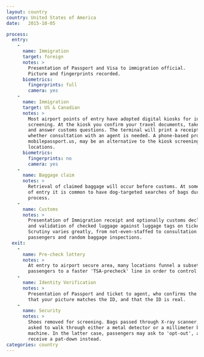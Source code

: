 ```yaml
---
layout: country
country: United States of America
date:   2015-10-05

process:
  entry:
    -
      name: Immigration
      target: foreign
      notes: >
        Presentation of Passport and Visa to immigration official.
        Picture and fingerprints recorded.
      biometrics:
        fingerprints: full
        camera: yes
    -
      name: Immigration
      target: US & Canadian
      notes: >
        Most airport points of entry have adopted digital kiosks for initial
        screening. At the kiosk you confirm your travel documents, take a picture,
        and answer customs questions. The terminal will print a receipt indicating
        whether consultation with an agent is needed. A phone-based process,
        mobilepassport.us, may be an alternative to the kiosk screening at some
        locations.
      biometrics:
        fingerprints: no
        camera: yes
    -
      name: Baggage claim
      notes: >
        Retrieval of claimed baggage will occur before customs. At some points
        of entry it is common to have dog-targeted searches of bags during this
        process.
    -
      name: Customs
      notes: >
        Presentation of Immigration receipt and optionally customs declaration
        and validation of checked luggage against luggage tags on tickets.
        Scrutiny varies greatly, from not-even-staffed to consultation with most
        passengers and random baggage inspections.
  exit:
    -
      name: Pre-check lottery
      notes: >
        At entry to airport secure area, many locations funnel a subset of
        passengers to a faster 'TSA-precheck' line in order to control wait times.
    -
      name: Identity Verification
      notes: >
        Presentation of Passport and ticket to agent, who confirms the names match,
        that your picture matches the ID, and that the ID is real.
    -
      name: Security
      notes: >
        Shoes removed for screening. Bags passed through X-ray scanner, passengers
        asked to walk through either a metal detector or a millimeter back-scatter
        machine. In the latter case, passengers may ask to 'opt-out', and will
        receive a pat-down instead.
categories: country
---
```

